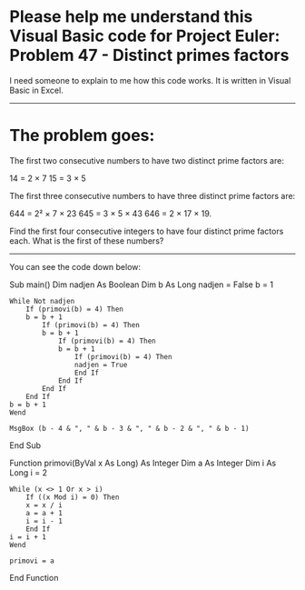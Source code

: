 # Please help me understand this Visual Basic code for Project Euler: Problem 47 - Distinct primes factors 

I need someone to explain to me how this code works. 
It is written in Visual Basic in Excel.

-----------------------------------------------------------------------------
# The problem goes: 

The first two consecutive numbers to have two distinct prime factors are:

14 = 2 × 7
15 = 3 × 5

The first three consecutive numbers to have three distinct prime factors are:

644 = 2² × 7 × 23
645 = 3 × 5 × 43
646 = 2 × 17 × 19.

Find the first four consecutive integers to have four distinct prime factors each. What is the first of these numbers?

-----------------------------------------------------------------------------
You can see the code down below:

Sub main()
    Dim nadjen As Boolean
    Dim b As Long
    nadjen = False
    b = 1

    While Not nadjen
        If (primovi(b) = 4) Then
        b = b + 1
            If (primovi(b) = 4) Then
            b = b + 1
                If (primovi(b) = 4) Then
                b = b + 1
                    If (primovi(b) = 4) Then
                    nadjen = True
                    End If
                End If
            End If
        End If
    b = b + 1
    Wend

    MsgBox (b - 4 & ", " & b - 3 & ", " & b - 2 & ", " & b - 1)
End Sub

Function primovi(ByVal x As Long) As Integer
    Dim a As Integer
    Dim i As Long
    i = 2

    While (x <> 1 Or x > i)
        If ((x Mod i) = 0) Then
        x = x / i
        a = a + 1
        i = i - 1
        End If
    i = i + 1
    Wend

    primovi = a
End Function

